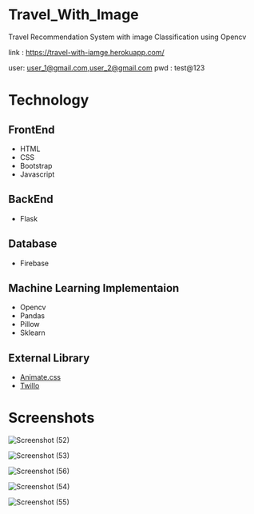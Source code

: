 # Travel_With_Image
Travel Recommendation System with image Classification using Opencv

link : https://travel-with-iamge.herokuapp.com/

user: user_1@gmail.com,user_2@gmail.com
pwd : test@123

# Technology

## FrontEnd
- HTML
- CSS
- Bootstrap
- Javascript

## BackEnd
- Flask

## Database
- Firebase

## Machine Learning Implementaion
- Opencv
- Pandas
- Pillow
- Sklearn


## External Library
- [Animate.css](https://daneden.github.io/animate.css/)
- [Twillo](https://www.twilio.com/)


# Screenshots

![Screenshot (52)](https://user-images.githubusercontent.com/31537362/57466078-8ba83780-729d-11e9-8958-ec09e517c074.png)


![Screenshot (53)](https://user-images.githubusercontent.com/31537362/57466101-95319f80-729d-11e9-9043-94b6acca39f6.png)


![Screenshot (56)](https://user-images.githubusercontent.com/31537362/57466108-9b278080-729d-11e9-8aaa-91e6db7003a2.png)


![Screenshot (54)](https://user-images.githubusercontent.com/31537362/57466112-9ebb0780-729d-11e9-9a07-b72a0470646d.png)


![Screenshot (55)](https://user-images.githubusercontent.com/31537362/57466120-a11d6180-729d-11e9-8855-513b27061269.png)
